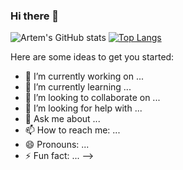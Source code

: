 ### Hi there 👋

![Artem's GitHub stats](https://github-readme-stats.vercel.app/api?username=artem820&show_icons=true)
[![Top Langs](https://github-readme-stats.vercel.app/api/top-langs/?username=artem820&layout=compact)](https://github.com/anuraghazra/github-readme-stats) 

Here are some ideas to get you started:

- 🔭 I’m currently working on ...
- 🌱 I’m currently learning ...
- 👯 I’m looking to collaborate on ...
- 🤔 I’m looking for help with ...
- 💬 Ask me about ...
- 📫 How to reach me: ...
- 😄 Pronouns: ...
- ⚡ Fun fact: ...
-->
